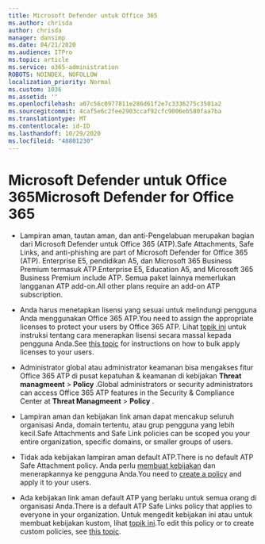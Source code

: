 ```yaml
---
title: Microsoft Defender untuk Office 365
ms.author: chrisda
author: chrisda
manager: dansimp
ms.date: 04/21/2020
ms.audience: ITPro
ms.topic: article
ms.service: o365-administration
ROBOTS: NOINDEX, NOFOLLOW
localization_priority: Normal
ms.custom: 1036
ms.assetid: ''
ms.openlocfilehash: a07c56c0977811e286d61f2e7c3336275c3501a2
ms.sourcegitcommit: 4caf5e6c2fee2903ccaf92cfc9006eb580faa7ba
ms.translationtype: MT
ms.contentlocale: id-ID
ms.lasthandoff: 10/29/2020
ms.locfileid: "48801230"
---
```

# <a name="microsoft-defender-for-office-365"></a><span data-ttu-id="9b021-102">Microsoft Defender untuk Office 365</span><span class="sxs-lookup"><span data-stu-id="9b021-102">Microsoft Defender for Office 365</span></span>

- <span data-ttu-id="9b021-103">Lampiran aman, tautan aman, dan anti-Pengelabuan merupakan bagian dari Microsoft Defender untuk Office 365 (ATP).</span><span class="sxs-lookup"><span data-stu-id="9b021-103">Safe Attachments, Safe Links, and anti-phishing are part of Microsoft Defender for Office 365 (ATP).</span></span> <span data-ttu-id="9b021-104">Enterprise E5, pendidikan A5, dan Microsoft 365 Business Premium termasuk ATP.</span><span class="sxs-lookup"><span data-stu-id="9b021-104">Enterprise E5, Education A5, and Microsoft 365 Business Premium include ATP.</span></span> <span data-ttu-id="9b021-105">Semua paket lainnya memerlukan langganan ATP add-on.</span><span class="sxs-lookup"><span data-stu-id="9b021-105">All other plans require an add-on ATP subscription.</span></span>

- <span data-ttu-id="9b021-106">Anda harus menetapkan lisensi yang sesuai untuk melindungi pengguna Anda menggunakan Office 365 ATP.</span><span class="sxs-lookup"><span data-stu-id="9b021-106">You need to assign the appropriate licenses to protect your users by Office 365 ATP.</span></span> <span data-ttu-id="9b021-107">Lihat [topik ini](https://docs.microsoft.com/microsoft-365/admin/add-users/add-users) untuk instruksi tentang cara menerapkan lisensi secara massal kepada pengguna Anda.</span><span class="sxs-lookup"><span data-stu-id="9b021-107">See [this topic](https://docs.microsoft.com/microsoft-365/admin/add-users/add-users) for instructions on how to bulk apply licenses to your users.</span></span>

- <span data-ttu-id="9b021-108">Administrator global atau administrator keamanan bisa mengakses fitur Office 365 ATP di pusat kepatuhan & keamanan di kebijakan **Threat managmeent** \> **Policy** .</span><span class="sxs-lookup"><span data-stu-id="9b021-108">Global administrators or security administrators can access Office 365 ATP features in the Security & Compliance Center at **Threat Managmeent** \> **Policy** .</span></span>

- <span data-ttu-id="9b021-109">Lampiran aman dan kebijakan link aman dapat mencakup seluruh organisasi Anda, domain tertentu, atau grup pengguna yang lebih kecil.</span><span class="sxs-lookup"><span data-stu-id="9b021-109">Safe Attachments and Safe Link policies can be scoped you your entire organization, specific domains, or smaller groups of users.</span></span>

- <span data-ttu-id="9b021-110">Tidak ada kebijakan lampiran aman default ATP.</span><span class="sxs-lookup"><span data-stu-id="9b021-110">There is no default ATP Safe Attachment policy.</span></span> <span data-ttu-id="9b021-111">Anda perlu [membuat kebijakan](https://docs.microsoft.com/microsoft-365/security/office-365-security/set-up-atp-safe-attachments-policies) dan menerapkannya ke pengguna Anda.</span><span class="sxs-lookup"><span data-stu-id="9b021-111">You need to [create a policy](https://docs.microsoft.com/microsoft-365/security/office-365-security/set-up-atp-safe-attachments-policies) and apply it to your users.</span></span>

- <span data-ttu-id="9b021-112">Ada kebijakan link aman default ATP yang berlaku untuk semua orang di organisasi Anda.</span><span class="sxs-lookup"><span data-stu-id="9b021-112">There is a default ATP Safe Links policy that applies to everyone in your organization.</span></span> <span data-ttu-id="9b021-113">Untuk mengedit kebijakan ini atau untuk membuat kebijakan kustom, lihat [topik ini](https://docs.microsoft.com/microsoft-365/security/office-365-security/set-up-atp-safe-links-policies).</span><span class="sxs-lookup"><span data-stu-id="9b021-113">To edit this policy or to create custom policies, see [this topic](https://docs.microsoft.com/microsoft-365/security/office-365-security/set-up-atp-safe-links-policies).</span></span>
